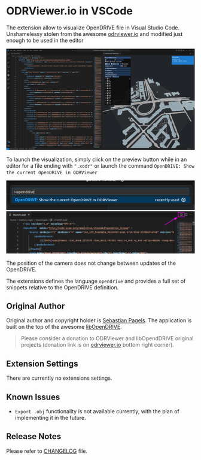 # ODRViewer.io in VSCode

The extension allow to visualize OpenDRIVE file in Visual Studio Code. Unshamelessy stolen from the awesome
[odrviewer.io](https://odrviewer.io) and modified just enough to be used in the editor

![Screenshot](assets/screenshot.png)

To launch the visualization, simply click on the preview button while in an editor for a file ending with `".xodr"`
or launch the command `OpenDRIVE: Show the current OpenDRIVE in ODRViewer`

![Screenshot](assets/cmd-screen.png)
![Screenshot](assets/btn-screen.png)

The position of the camera does not change between updates of the OpenDRIVE.

The extensions defines the language `opendrive` and provides a full set of snippets relative to the
OpenDRIVE definition.

## Original Author

Original author and copyright holder is [Sebastian Pagels](https://github.com/pageldev). The application is built
on the top of the awesome [libOpenDRIVE](https://github.com/pageldev/libOpenDRIVE).

> Please consider a donation to ODRViewer and libOpendDRIVE original projects (donation link is on 
[odrviewer.io](https://odrviewer.io) bottom right corner).

## Extension Settings

There are currently no extensions settings.

## Known Issues

 * `Export .obj` functionality is not available currently, with the plan of implementing it in the future.

## Release Notes

Please refer to [CHANGELOG](./CHANGELOG.md) file.
